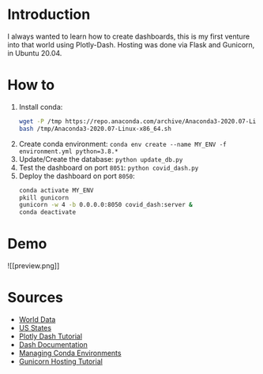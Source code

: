 # Introduction

I always wanted to learn how to create dashboards, this is my first venture into that world using Plotly-Dash. Hosting was done via Flask and Gunicorn, in Ubuntu 20.04.

# How to

1. Install conda:
    ```bash
    wget -P /tmp https://repo.anaconda.com/archive/Anaconda3-2020.07-Linux-x86_64.sh
    bash /tmp/Anaconda3-2020.07-Linux-x86_64.sh
    ```
2. Create conda environment: `conda env create --name MY_ENV -f environment.yml python=3.8.*`
3. Update/Create the database: `python update_db.py`
4. Test the dashboard on port `8051`: `python covid_dash.py`
5. Deploy the dashboard on port `8050`: 
    ```bash
    conda activate MY_ENV
    pkill gunicorn
    gunicorn -w 4 -b 0.0.0.0:8050 covid_dash:server &
    conda deactivate
    ```
# Demo

![[preview.png]]

# Sources

* [World Data](https://covid.ourworldindata.org/data/)
* [US States](https://covidtracking.com/api/v1/states/)
* [Plotly Dash Tutorial](https://www.statworx.com/de/blog/how-to-build-a-dashboard-in-python-plotly-dash-step-by-step-tutorial/)
* [Dash Documentation](https://dash.plotly.com/)
* [Managing Conda Environments](https://docs.conda.io/projects/conda/en/latest/user-guide/tasks/manage-environments.html)
* [Gunicorn Hosting Tutorial](https://www.digitalocean.com/community/tutorials/how-to-deploy-python-wsgi-apps-using-gunicorn-http-server-behind-nginx#serving-python-web-applications-with-gunicorn)
